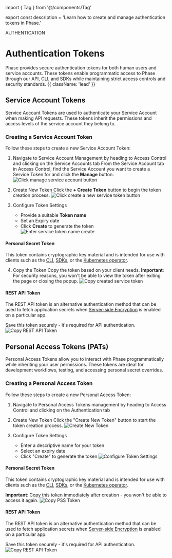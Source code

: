 import { Tag } from '@/components/Tag'

export const description =
  'Learn how to create and manage authentication tokens in Phase.'

<Tag variant="small">AUTHENTICATION</Tag>

# Authentication Tokens

Phase provides secure authentication tokens for both human users and service accounts. These tokens enable programmatic access to Phase through our API, CLI, and SDKs while maintaining strict access controls and security standards. {{ className: 'lead' }}

## Service Account Tokens

Service Account Tokens are used to authenticate your Service Account when making API requests. These tokens inherit the permissions and access levels of the service account they belong to.

### Creating a Service Account Token

Follow these steps to create a new Service Account Token:

1. Navigate to Service Account Management by heading to Access Control and clicking on the Service Accounts tab
   From the Service Account tab in Access Control, find the Service Account you want to create a Service Token for and click the **Manage** button.
   ![Click manage service account button](/assets/images/console/access-control/service-accounts/create-new-service-tokens/3-click-manage-service-accounts.png)

2. Create New Token
   Click the **+ Create Token** button to begin the token creation process.
   ![Click create a new service token button](/assets/images/console/access-control/service-accounts/create-new-service-tokens/4-click-create-new-token.png)

3. Configure Token Settings
   - Provide a suitable **Token name**
   - Set an Expiry date
   - Click **Create** to generate the token
   ![Enter service token name create](/assets/images/console/access-control/service-accounts/create-new-service-tokens/5-enter-service-token-name-choose-expiry.png)

#### Personal Secret Token
This token contains cryptographic key material and is intended for use with clients such as the [CLI](/cli), [SDKs](/sdks), or the [Kubernetes operator](/integrations/platforms/kubernetes).

4. Copy the Token
   Copy the token based on your client needs. 
   **Important**: For security reasons, you won't be able to view the token after exiting the page or closing the popup.
   ![Copy created service token](/assets/images/console/access-control/service-accounts/create-new-service-tokens/6-copy-created-service-token.png)

#### REST API Token
The REST API token is an alternative authentication method that can be used to fetch application secrets when [Server-side Encryption](/console/apps#enabling-sse) is enabled on a particular app.

Save this token securely - it's required for API authentication.
![Copy REST API Token](/assets/images/console/access-control/service-accounts/create-new-service-tokens/6-copy-rest-api-token.png)

## Personal Access Tokens (PATs)

Personal Access Tokens allow you to interact with Phase programmatically while inheriting your user permissions. These tokens are ideal for development workflows, testing, and accessing personal secret overrides.

### Creating a Personal Access Token

Follow these steps to create a new Personal Access Token:

1. Navigate to Personal Access Tokens management by heading to Access Control and clicking on the Authentication tab

2. Create New Token
   Click the "Create New Token" button to start the token creation process.
   ![Create New Token](/assets/images/console/access-control/tokens/user/3-click-create-new-token.png)

3. Configure Token Settings
   - Enter a descriptive name for your token
   - Select an expiry date
   - Click "Create" to generate the token
   ![Configure Token Settings](/assets/images/console/access-control/tokens/user/4-name-exprity-click-create.png)


#### Personal Secret Token
This token contains cryptographic key material and is intended for use with clients such as the [CLI](/cli), [SDKs](/sdks), or the [Kubernetes operator](/integrations/platforms/kubernetes).

**Important**: Copy this token immediately after creation - you won't be able to access it again.
![Copy PSS Token](/assets/images/console/access-control/tokens/user/5-copy-pat-pss.png)

#### REST API Token
The REST API token is an alternative authentication method that can be used to fetch application secrets when [Server-side Encryption](/console/apps#enabling-sse) is enabled on a particular app.

Save this token securely - it's required for API authentication.
![Copy REST API Token](/assets/images/console/access-control/tokens/user/6-copy-rest-api-token.png)